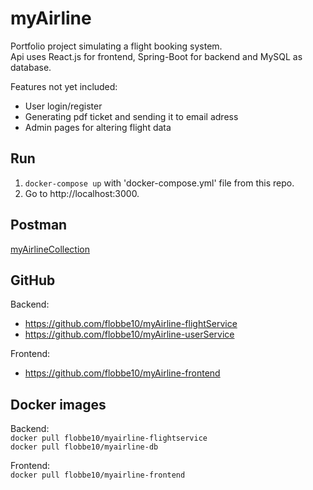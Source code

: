 # myAirline
Portfolio project simulating a flight booking system.<br>
Api uses React.js for frontend, Spring-Boot for backend and MySQL as database. 

Features not yet included: 
- User login/register
- Generating pdf ticket and sending it to email adress
- Admin pages for altering flight data

## Run
1. ```docker-compose up``` with 'docker-compose.yml' file from this repo.
2. Go to http://localhost:3000.


## Postman
<a href="https://www.postman.com/grey-shuttle-863417/workspace/myairline/collection/23751197-f9d2f14d-902a-4721-99b2-2fc597c86abe?action=share&creator=23751197" target="_blank" >myAirlineCollection</a>


## GitHub
Backend: 
- https://github.com/flobbe10/myAirline-flightService 
- https://github.com/flobbe10/myAirline-userService

Frontend: 
- https://github.com/flobbe10/myAirline-frontend 


## Docker images
Backend: <br>
```docker pull flobbe10/myairline-flightservice``` <br>
```docker pull flobbe10/myairline-db```

Frontend: <br>
```docker pull flobbe10/myairline-frontend```